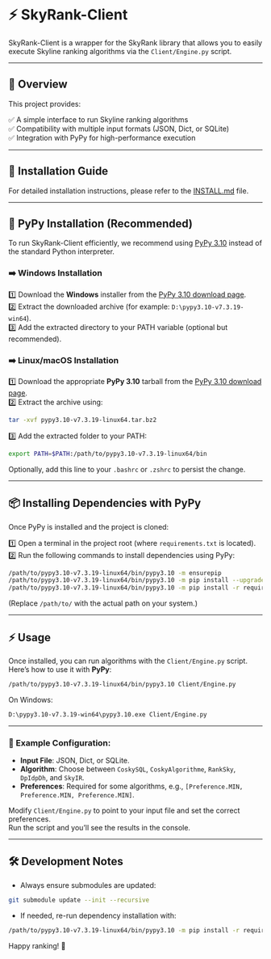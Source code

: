 # ⚡ SkyRank-Client

SkyRank-Client is a wrapper for the SkyRank library that allows you to easily execute Skyline ranking algorithms via the `Client/Engine.py` script.

---

## 🚀 Overview

This project provides:

✅ A simple interface to run Skyline ranking algorithms  
✅ Compatibility with multiple input formats (JSON, Dict, or SQLite)  
✅ Integration with PyPy for high-performance execution

---

## 🔗 Installation Guide

For detailed installation instructions, please refer to the [INSTALL.md](./INSTALL.md) file.

---

## 🐍 PyPy Installation (Recommended)

To run SkyRank-Client efficiently, we recommend using [PyPy 3.10](https://www.pypy.org/download.html) instead of the standard Python interpreter.

### ➡️ Windows Installation

1️⃣ Download the **Windows** installer from the [PyPy 3.10 download page](https://www.pypy.org/download.html).  
2️⃣ Extract the downloaded archive (for example: `D:\pypy3.10-v7.3.19-win64`).  
3️⃣ Add the extracted directory to your PATH variable (optional but recommended).

### ➡️ Linux/macOS Installation

1️⃣ Download the appropriate **PyPy 3.10** tarball from the [PyPy 3.10 download page](https://www.pypy.org/download.html).  
2️⃣ Extract the archive using:
```bash
tar -xvf pypy3.10-v7.3.19-linux64.tar.bz2
```
3️⃣ Add the extracted folder to your PATH:
```bash
export PATH=$PATH:/path/to/pypy3.10-v7.3.19-linux64/bin
```
Optionally, add this line to your `.bashrc` or `.zshrc` to persist the change.

---

## 📦 Installing Dependencies with PyPy

Once PyPy is installed and the project is cloned:

1️⃣ Open a terminal in the project root (where `requirements.txt` is located).  
2️⃣ Run the following commands to install dependencies using PyPy:
```bash
/path/to/pypy3.10-v7.3.19-linux64/bin/pypy3.10 -m ensurepip
/path/to/pypy3.10-v7.3.19-linux64/bin/pypy3.10 -m pip install --upgrade pip
/path/to/pypy3.10-v7.3.19-linux64/bin/pypy3.10 -m pip install -r requirements.txt
```
(Replace `/path/to/` with the actual path on your system.)

---

## ⚡ Usage

Once installed, you can run algorithms with the `Client/Engine.py` script.  
Here’s how to use it with **PyPy**:
```bash
/path/to/pypy3.10-v7.3.19-linux64/bin/pypy3.10 Client/Engine.py
```
On Windows:
```bash
D:\pypy3.10-v7.3.19-win64\pypy3.10.exe Client/Engine.py
```

---

### 📝 Example Configuration:

- **Input File**: JSON, Dict, or SQLite.
- **Algorithm**: Choose between `CoskySQL`, `CoskyAlgorithme`, `RankSky`, `DpIdpDh`, and `SkyIR`.
- **Preferences**: Required for some algorithms, e.g., `[Preference.MIN, Preference.MIN, Preference.MIN]`.

Modify `Client/Engine.py` to point to your input file and set the correct preferences.  
Run the script and you’ll see the results in the console.

---

## 🛠️ Development Notes

- Always ensure submodules are updated:
```bash
git submodule update --init --recursive
```
- If needed, re-run dependency installation with:
```bash
/path/to/pypy3.10-v7.3.19-linux64/bin/pypy3.10 -m pip install -r requirements.txt
```

Happy ranking! 🚀
